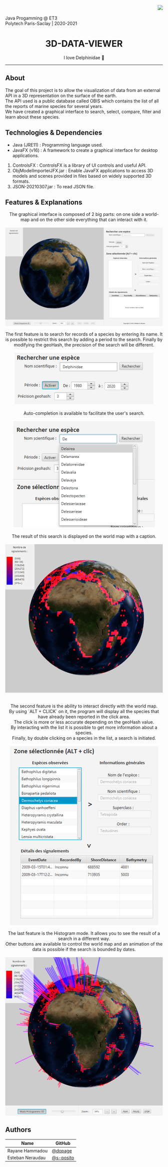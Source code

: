 
<p align = right> <img src =https://forthebadge.com/images/badges/made-with-java.svg></p>

Java Progamming @ ET3  
Polytech Paris-Saclay | 2020-2021

<h1 align = "center">3D-DATA-VIEWER</h1>
<p align = center> I love Delphinidae 🐬 </p>

***
## About

The goal of this project is to allow the visualization of data from an external API in a 3D representation on the surface of the earth.<br>
The API used is a public database called OBIS which contains the list of all the reports of marine species for several years.<br>
We have created a graphical interface to search, select, compare, filter and learn about these species.

## Technologies & Dependencies

- Java (JRE11) : Programming language used.
- JavaFX (v16) : A framework to create a graphical interface for desktop applications.
 1. ControlsFX : ControlsFX is a library of UI controls and useful API.
 2. ObjModelImporterJFX.jar : Enable JavaFX applications to access 3D models and scenes provided in files based on widely supported 3D formats.
 3. JSON-20210307.jar : To read JSON file.

## Features & Explanations

<p align = center>
 The graphical interface is composed of 2 big parts: on one side a world-map and on the other side everything that can interact with it.</br></br>
 <img src = https://raw.githubusercontent.com/dopage/3D-Data-Viewer/main/screen/presentation.PNG alt="présentation"/>
</p>

<p align = center>
 The first feature is to search for records of a species by entering its name. 
 It is possible to restrict this search by adding a period to the search.
 Finally by modifying the geoHash, the precision of the search will be different.</br></br>
 <img src = https://raw.githubusercontent.com/dopage/3D-Data-Viewer/main/screen/date.PNG alt="date"/></br></br>
 Auto-completion is available to facilitate the user's search.</br></br>
 <img src = https://raw.githubusercontent.com/dopage/3D-Data-Viewer/main/screen/autocompletion.png alt="autocomplétion"/></br></br>
 The result of this search is displayed on the world map with a caption.</br></br>
 <img src = https://raw.githubusercontent.com/dopage/3D-Data-Viewer/main/screen/rechercher.PNG alt="recherche"/></br></br>
</p>

<p align = center>
 The second feature is the ability to interact directly with the world map.</br>
 By using `ALT + CLICK` on it, the program will display all the species that have already been reported in the click area.</br>
 The click is more or less accurate depending on the geoHash value.</br>
 By interacting with the list it is possible to get more information about a species.</br>
 Finally, by double clicking on a species in the list, a search is initiated.</br></br>
 <img src = https://raw.githubusercontent.com/dopage/3D-Data-Viewer/main/screen/alt_click.PNG alt="altclick"/> </br>
</p>

<p align = center>
 The last feature is the Histogram mode. It allows you to see the result of a search in a different way.</br>
 Other buttons are available to control the world map and an animation of the data is possible if the search is bounded by dates.</br> </br>
 <img src = https://raw.githubusercontent.com/dopage/3D-Data-Viewer/main/screen/histo_slider.PNG alt="histo"/> </br>
</p>


## Authors
| Name             | GitHub      |
| ---------------- | ----------- |
| Rayane Hammadou  | [@dopage]   |
| Esteban Neraudau | [@s-posito] |


[@dopage]: https://github.com/dopage
[@s-posito]: https://github.com/s-posito
